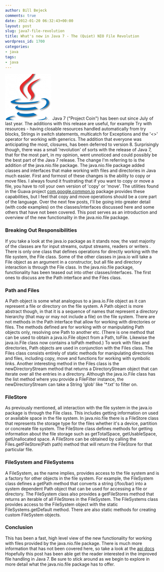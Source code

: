 ```yaml
---
author: Bill Bejeck
comments: true
date: 2012-01-20 06:32:43+00:00
layout: post
slug: java7-file-revolution
title: What's new in Java 7 - The (Quiet) NIO File Revolution
wordpress_id: 1700
categories:
- java
tags:
- java
---
```


<img class="left" src="../assets/images/Java_Logo1-150x150.png" /> Java 7 ("Project Coin") has been out since July of last year.  The additions with this release are useful, for example Try with resources - having closable resources handled automatically from try blocks, Strings in switch statements, multicatch for Exceptions and the '<>' operator for working with generics.  The addition that everyone was anticipating the most, closures, has been deferred to version 8.  Surprisingly though, there was a small 'revolution' of sorts with the release of Java 7, that for the most part, in my opinion, went unnoticed and could possibly be the best part of the Java 7 release.  The change I'm referring to is the addition of the java.nio.file package. The java.nio.file package added classes and interfaces that make working with files and directories in Java much easier. First and formost of these changes is the ability to copy or move files.  I always found it frustrating that if you want to copy or move a file, you have to roll your own version of 'copy' or 'move'. The utilities found in the Guava project [com.google.common.io](http://docs.guava-libraries.googlecode.com/git-history/v11.0.1/javadoc/com/google/common/io/package-summary.html) package provides these capabilities, but I feel that copy and move operations should be a core part of the language.  Over the next few posts, I'll be going into greater detail (with code examples) on the classes/interfaces discussed here and some others that have not been covered.  This post serves as an introduction and overview of the new functionality in the java.nio.file package. 
<!--more-->

### Breaking Out Responsibilities


If you take a look at the java.io package as it stands now, the vast majority of the classes are for input streams, output streams, readers or writers . There is only one class that defines operations for directly working with the file system, the File class. Some of the other classes in java.io will take a File object as an argument in a constructor, but all file and directory interaction is through the File class.  In the java.nio.file package, functionality has been teased out into other classes/interfaces.  The first ones to discuss are the Path interface and the Files class.


### Path and Files


A Path object is some what analogous to a java.io.File object as it can represent a file or directory on the file system.  A Path object is more abstract though, in that it is a sequence of names that represent a directory hierarchy (that may or may not include a file) on the file system.  There are not methods in the Path interface that allow for working with directories or files. The methods defined are for working with or manipulating Path objects only, resolving one Path to another etc. (There is one method that can be used to obtain a java.io.File object from a Path, toFile.  Likewise the java.io.File class now contains a toPath method.) To work with files and directories, Path objects are used in conjunction with the Files class.  The Files class consists entirely of static methods for manipulating directories and files, including copy, move and functions for working with symbolic links. Another interesting method in the Files class is the newDirectoryStream method that returns a DirectoryStream object that can iterate over all the entries in a directory.  Although the java.io.File class has the list method where you provide a FileFilter instance, the newDirectoryStream can take a String 'glob' like '*.txt' to filter on. 


### FileStore


As previously mentioned, all interaction with the file system in the java.io package is through the File class.  This includes getting information on used or available space in the file system.  In java.nio.file there is a FileStore class that represents the storage type for the files whether it's a device, partition or concreate file system.  The FileStore class defines methods for getting information about the file storage such as getTotalSpace, getUsableSpace, getUnallocated space.  A FileStore can be obtained by calling the Files.getFileStore(Path path) method that will return the FileStore for that particular file.


### FileSystem and FileSystems


A FileSystem, as the name implies, provides access to the file system and is a factory for other objects in the file system.  For example, the FileSystem class defines a getPath method that converts a string (/foo/bar) into a system dependent Path object that can be used for accessing a file or directory.  The FileSystem class also provides a getFileStores method that returns an iterable of all FileStores in the FileSystem.  The FileSystems class provides access to the FileSystem object with the static FileSystems.getDefault method.  There are also static methods for creating custom FileSystem objects.


### Conclusion


This has been a fast, high level view of the new functionality for working with files provided by the java.nio.file package.  There is much more information that has not been covered here, so take a look at the [api docs](http://docs.oracle.com/javase/7/docs/api/java/nio/file/package-summary.html) Hopefully this post has been able get the reader interested in the improved file handling in Java 7.  Be sure to stick around as we begin to explore in more detail what the java.nio.file package has to offer. 


